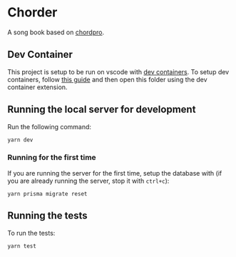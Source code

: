 # Chorder

A song book based on [chordpro](https://www.chordpro.org/).

## Dev Container

This project is setup to be run on vscode with [dev containers](https://code.visualstudio.com/docs/devcontainers/containers). To setup dev containers, follow [this guide](https://code.visualstudio.com/docs/devcontainers/containers) and then open this folder using the dev container extension.

## Running the local server for development

Run the following command:

```
yarn dev
```

### Running for the first time

If you are running the server for the first time, setup the database with (if you are already running the server, stop it with `ctrl+c`):

    yarn prisma migrate reset

## Running the tests

To run the tests:

    yarn test
